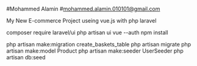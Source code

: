 #Mohammed Alamin #mohammed.alamin.010101@gmail.com

My New E-commerce Project
useing vue.js with php laravel

composer require laravel/ui
php artisan ui vue --auth
npm install

php artisan make:migration create_baskets_table
php artisan migrate
php artisan make:model Product
php artisan make:seeder UserSeeder
php artisan db:seed